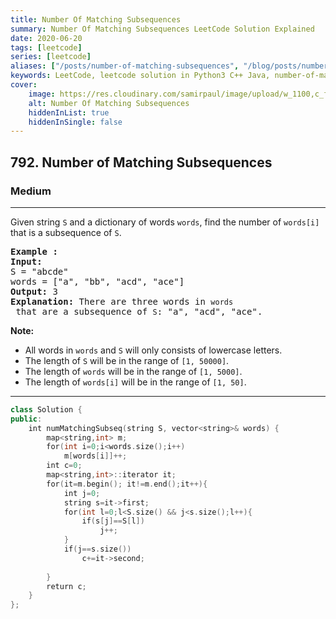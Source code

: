 ```yaml
---
title: Number Of Matching Subsequences
summary: Number Of Matching Subsequences LeetCode Solution Explained
date: 2020-06-20
tags: [leetcode]
series: [leetcode]
aliases: ["/posts/number-of-matching-subsequences", "/blog/posts/number-of-matching-subsequences", "/number-of-matching-subsequences"]
keywords: LeetCode, leetcode solution in Python3 C++ Java, number-of-matching-subsequences solution
cover:
    image: https://res.cloudinary.com/samirpaul/image/upload/w_1100,c_fit,co_rgb:FFFFFF,l_text:Arial_70_bold:Number Of Matching Subsequences/problem-solving.webp
    alt: Number Of Matching Subsequences
    hiddenInList: true
    hiddenInSingle: false
---
```



<h2>792. Number of Matching Subsequences</h2><h3>Medium</h3><hr><div><p>Given string <code>S</code> and a&nbsp;dictionary of words <code>words</code>, find the number of <code>words[i]</code> that is a subsequence of <code>S</code>.</p>

<pre><strong>Example :</strong>
<strong>Input:</strong> 
S = "abcde"
words = ["a", "bb", "acd", "ace"]
<strong>Output:</strong> 3
<strong>Explanation:</strong> There are three words in <code>words</code> that are a subsequence of <code>S</code>: "a", "acd", "ace".
</pre>

<p><strong>Note:</strong></p>

<ul>
	<li>All words in <code>words</code> and <code>S</code> will only consists of lowercase letters.</li>
	<li>The length of <code>S</code> will be in the range of <code>[1, 50000]</code>.</li>
	<li>The length of <code>words</code> will be in the range of&nbsp;<code>[1, 5000]</code>.</li>
	<li>The length of <code>words[i]</code> will be in the range of <code>[1, 50]</code>.</li>
</ul>
</div>

---




```cpp
class Solution {
public:
    int numMatchingSubseq(string S, vector<string>& words) {
        map<string,int> m;
        for(int i=0;i<words.size();i++)
            m[words[i]]++;
        int c=0;
        map<string,int>::iterator it;
        for(it=m.begin(); it!=m.end();it++){
            int j=0;
            string s=it->first;
            for(int l=0;l<S.size() && j<s.size();l++){
                if(s[j]==S[l])
                    j++;
            }
            if(j==s.size())
                c+=it->second;
            
        }
        return c;
    }
};

```
